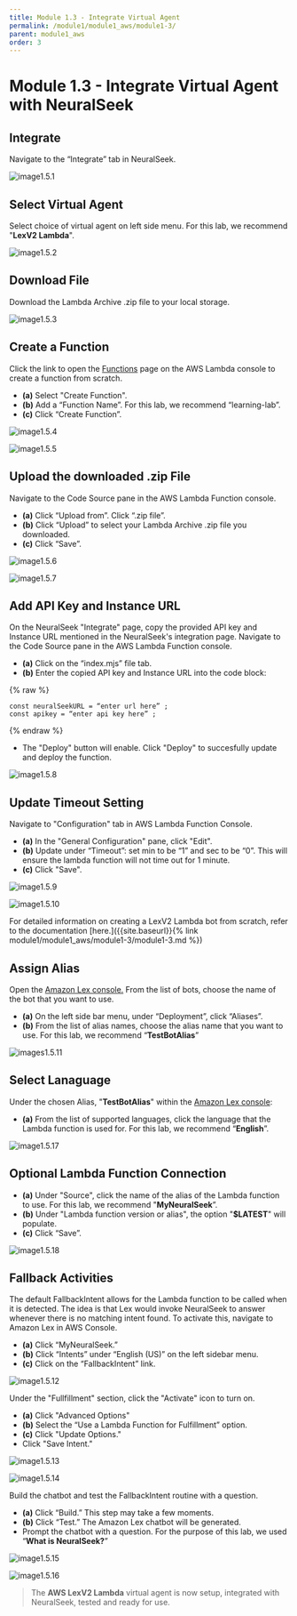 ```yaml
---
title: Module 1.3 - Integrate Virtual Agent
permalink: /module1/module1_aws/module1-3/
parent: module1_aws
order: 3
---
```


# Module 1.3 - Integrate Virtual Agent with NeuralSeek

## Integrate 

Navigate to the “Integrate” tab in NeuralSeek.

![image1.5.1](images/image1.5.1.png)

## Select Virtual Agent

Select choice of virtual agent on left side menu.
For this lab, we recommend "**LexV2 Lambda**".

![image1.5.2](images/image1.5.2.png)

## Download File

Download the Lambda Archive .zip file to your local storage.

![image1.5.3](images/image1.5.3.png)

## Create a Function

Click the link to open the [Functions](https://console.aws.amazon.com/lambda/home#/functions) page on the AWS Lambda console to create a function from scratch.
- **(a)** Select "Create Function".
- **(b)** Add a “Function Name”. For this lab, we recommend “learning-lab”.
- **(c)** Click “Create Function”.

![image1.5.4](images/image1.5.4.png)

![image1.5.5](images/image1.5.5.png)

## Upload the downloaded .zip File

Navigate to the Code Source pane in the AWS Lambda Function console. 
- **(a)** Click “Upload from”. Click “.zip file”.
- **(b)** Click “Upload” to select your Lambda Archive .zip file you downloaded.
- **(c)** Click “Save”.

![image1.5.6](images/image1.5.6.png)

![image1.5.7](images/image1.5.7.png)

## Add API Key and Instance URL

On the NeuralSeek "Integrate" page, copy the provided API key and Instance URL mentioned in the NeuralSeek's integration page.
Navigate to the Code Source pane in the AWS Lambda Function console. 
- **(a)** Click on the “index.mjs” file tab. 
- **(b)** Enter the copied API key and Instance URL into the code block:

{% raw %}
```
const neuralSeekURL = “enter url here” ; 
const apikey = “enter api key here” ; 
```
{% endraw %}

- The "Deploy" button will enable. Click "Deploy" to succesfully update and deploy the function.

![image1.5.8](images/image1.5.8.png)

## Update Timeout Setting

Navigate to "Configuration" tab in AWS Lambda Function Console.

- **(a)** In the "General Configuration" pane, click "Edit".
- **(b)** Update under “Timeout”: set min to be “1” and sec to be “0”. This will ensure the lambda function will not time out for 1 minute.
- **(c)** Click "Save".

![image1.5.9](images/image1.5.9.png)

![image1.5.10](images/image1.5.10.png)

For detailed information on creating a LexV2 Lambda bot from scratch, refer to the documentation [here.]({{site.baseurl}}{% link module1/module1_aws/module1-3/module1-3.md %}) 

## Assign Alias 

Open the [Amazon Lex console.](https://console.aws.amazon.com/lexv2/home#bots) From the list of bots, choose the name of the bot that you want to use.

- **(a)** On the left side bar menu, under “Deployment”, click “Aliases”.
- **(b)** From the list of alias names, choose the alias name that you want to use. For this lab, we recommend “**TestBotAlias**”

![images1.5.11](images/image1.5.11.png)

## Select Lanaguage

Under the chosen Alias, "**TestBotAlias**" within the [Amazon Lex console](https://console.aws.amazon.com/lexv2/home#bots):

- **(a)** From the list of supported languages, click the language that the Lambda function is used for. For this lab, we recommend “**English**”.

![image1.5.17](images/image1.5.17.png)

## Optional Lambda Function Connection

- **(a)** Under "Source", click the name of the alias of the Lambda function to use. For this lab, we recommend "**MyNeuralSeek**”. 
- **(b)** Under "Lambda function version or alias", the option "**$LATEST**" will populate. 
- **(c)** Click “Save”.

![image1.5.18](images/image1.5.18.png)

## Fallback Activities

The default FallbackIntent allows for the Lambda function to be called when it is detected. The idea is that Lex would invoke NeuralSeek to answer whenever there is no matching intent found. To activate this, navigate to Amazon Lex in AWS Console.

- **(a)** Click “MyNeuralSeek.”
- **(b)** Click “Intents” under “English (US)” on the left sidebar menu.
- **(c)** Click on the “FallbackIntent” link.

![image1.5.12](images/image1.5.12_updated.png)

Under the "Fullfillment" section, click the "Activate" icon to turn on. 

- **(a)** Click "Advanced Options"
- **(b)** Select the “Use a Lambda Function for Fulfillment” option. 
- **(c)** Click "Update Options."
- Click "Save Intent."

![image1.5.13](images/image1.5.13.png)

![image1.5.14](images/image1.5.14.png)

Build the chatbot and test the FallbackIntent routine with a question. 

- **(a)** Click “Build.” This step may take a few moments.
- **(b)** Click “Test.” The Amazon Lex chatbot will be generated. 
- Prompt the chatbot with a question. For the purpose of this lab, we used “**What is NeuralSeek?**”

![image1.5.15](images/image1.5.15.png)

![image1.5.16](images/image1.5.16.png)

> The **AWS LexV2 Lambda** virtual agent is now setup, integrated with NeuralSeek, tested and ready for use. 
